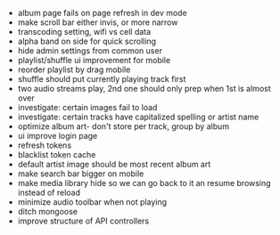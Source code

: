 - album page fails on page refresh in dev mode
- make scroll bar either invis, or more narrow
- transcoding setting, wifi vs cell data
- alpha band on side for quick scrolling
- hide admin settings from common user
- playlist/shuffle ui improvement for mobile
- reorder playlist by drag mobile
- shuffle should put currently playing track first
- two audio streams play, 2nd one should only prep when 1st is almost over
- investigate: certain images fail to load
- investigate: certain tracks have capitalized spelling or artist name
- optimize album art- don't store per track, group by album
- ui improve login page
- refresh tokens
- blacklist token cache
- default artist image should be most recent album art
- make search bar bigger on mobile
- make media library hide so we can go back to it an resume browsing instead of reload
- minimize audio toolbar when not playing
- ditch mongoose
- improve structure of API controllers
